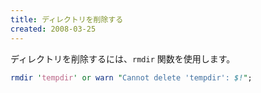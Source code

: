 ```yaml
---
title: ディレクトリを削除する
created: 2008-03-25
---
```


ディレクトリを削除するには、`rmdir` 関数を使用します。

```perl
rmdir 'tempdir' or warn "Cannot delete 'tempdir': $!";
```

